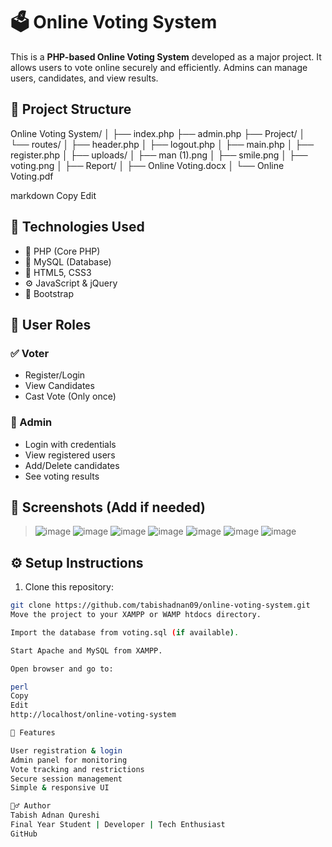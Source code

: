 # 🗳️ Online Voting System

This is a **PHP-based Online Voting System** developed as a major project. It allows users to vote online securely and efficiently. Admins can manage users, candidates, and view results.

## 📁 Project Structure

Online Voting System/
│
├── index.php
├── admin.php
├── Project/
│ └── routes/
│ ├── header.php
│ ├── logout.php
│ ├── main.php
│ ├── register.php
│
├── uploads/
│ ├── man (1).png
│ ├── smile.png
│ ├── voting.png
│
├── Report/
│ ├── Online Voting.docx
│ └── Online Voting.pdf

markdown
Copy
Edit

## 🔧 Technologies Used

- 🧠 PHP (Core PHP)
- 💾 MySQL (Database)
- 🎨 HTML5, CSS3
- ⚙️ JavaScript & jQuery
- 🧩 Bootstrap

## 👤 User Roles

### ✅ Voter
- Register/Login
- View Candidates
- Cast Vote (Only once)

### 🔐 Admin
- Login with credentials
- View registered users
- Add/Delete candidates
- See voting results

## 📸 Screenshots (Add if needed)

> ![image](https://github.com/user-attachments/assets/a014efe2-74cb-4793-a3c2-21b2b9fad004)
> ![image](https://github.com/user-attachments/assets/5d0572d5-60f3-405b-b805-1559f4628017)
> ![image](https://github.com/user-attachments/assets/43f8441f-997b-4143-b9a0-62630d159447)
> ![image](https://github.com/user-attachments/assets/3cb66696-10ef-49d1-8d39-511f99418b0b)
> ![image](https://github.com/user-attachments/assets/82cfce53-12df-433a-86ee-93cfd388ff25)
> ![image](https://github.com/user-attachments/assets/76c985d6-7ef8-449f-8fb6-ea7f0f3972ec)
> ![image](https://github.com/user-attachments/assets/71ec4a5a-4b69-456a-a26c-fa25fc302dc0)

## ⚙️ Setup Instructions

1. Clone this repository:
```bash
git clone https://github.com/tabishadnan09/online-voting-system.git
Move the project to your XAMPP or WAMP htdocs directory.

Import the database from voting.sql (if available).

Start Apache and MySQL from XAMPP.

Open browser and go to:

perl
Copy
Edit
http://localhost/online-voting-system

📌 Features

User registration & login
Admin panel for monitoring
Vote tracking and restrictions
Secure session management
Simple & responsive UI

🙋‍♂️ Author
Tabish Adnan Qureshi
Final Year Student | Developer | Tech Enthusiast
GitHub

